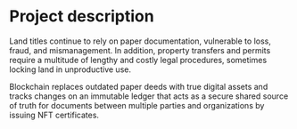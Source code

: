 # Project description
Land titles continue to rely on paper documentation, vulnerable to loss, fraud, and mismanagement. In addition, property transfers and permits require a multitude of lengthy and costly legal procedures, sometimes locking land in unproductive use.

Blockchain replaces outdated paper deeds with true digital assets and tracks changes on an immutable ledger that acts as a secure shared source of truth for documents between multiple parties and organizations by issuing NFT certificates.
